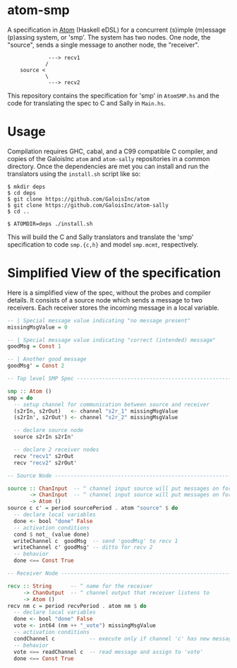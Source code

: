 # atom-smp

A specification in [Atom](https://github.com/tomahawkins/atom) (Haskell eDSL)
for a concurrent (s)imple (m)essage (p)assing system, or 'smp'. The system has
two nodes. One node, the "source", sends a single message to another node, the
"receiver".

```
             ---> recv1
            /
    source <
            \
             ---> recv2
```

This repository contains the specification for 'smp' in `AtomSMP.hs` and the
code for translating the spec to C and Sally in `Main.hs`.


# Usage

Compilation requires GHC, cabal, and a C99 compatible C compiler, and copies
of the GaloisInc `atom` and `atom-sally` repositories in a common directory.
Once the dependencies are met you can install and run the translators using
the `install.sh` script like so:

```
$ mkdir deps
$ cd deps
$ git clone https://github.com/GaloisInc/atom
$ git clone https://github.com/GaloisInc/atom-sally
$ cd ..

$ ATOMDIR=deps ./install.sh
```

This will build the C and Sally translators and translate the 'smp'
specification to code `smp.{c,h}` and model `smp.mcmt`, respectively.


# Simplified View of the specification

Here is a simplified view of the spec, without the probes and compiler
details. It consists of a source node which sends a message to two receivers.
Each receiver stores the incoming message in a local variable.

```haskell
-- | Special message value indicating "no message present"
missingMsgValue = 0

-- | Special message value indicating "correct (intended) message"
goodMsg = Const 1

-- | Another good message
goodMsg' = Const 2

-- Top level SMP Spec ---------------------------------------------------

smp :: Atom ()
smp = do
  -- setup channel for communication between source and receiver
  (s2rIn, s2rOut)   <- channel "s2r_1" missingMsgValue
  (s2rIn', s2rOut') <- channel "s2r_2" missingMsgValue

  -- declare source node
  source s2rIn s2rIn'

  -- declare 2 receiver nodes
  recv "recv1" s2rOut
  recv "recv2" s2rOut'

-- Source Node ---------------------------------------------------------

source :: ChanInput  -- ^ channel input source will put messages on for recv 1
       -> ChanInput  -- ^ channel input source will put messages on for recv 1
       -> Atom ()
source c c' = period sourcePeriod . atom "source" $ do
  -- declare local variables
  done <- bool "done" False
  -- activation conditions
  cond $ not_ (value done)
  writeChannel c  goodMsg  -- send 'goodMsg' to recv 1
  writeChannel c' goodMsg' -- ditto for recv 2
  -- behavior
  done <== Const True

-- Receiver Node ------------------------------------------------------

recv :: String      -- ^ name for the receiver
     -> ChanOutput  -- ^ channel output that receiver listens to
     -> Atom ()
recv nm c = period recvPeriod . atom nm $ do
  -- declare local variables
  done <- bool "done" False
  vote <- int64 (nm ++ "_vote") missingMsgValue
  -- activation conditions
  condChannel c           -- execute only if channel 'c' has new message
  -- behavior
  vote <== readChannel c  -- read message and assign to 'vote'
  done <== Const True
```
